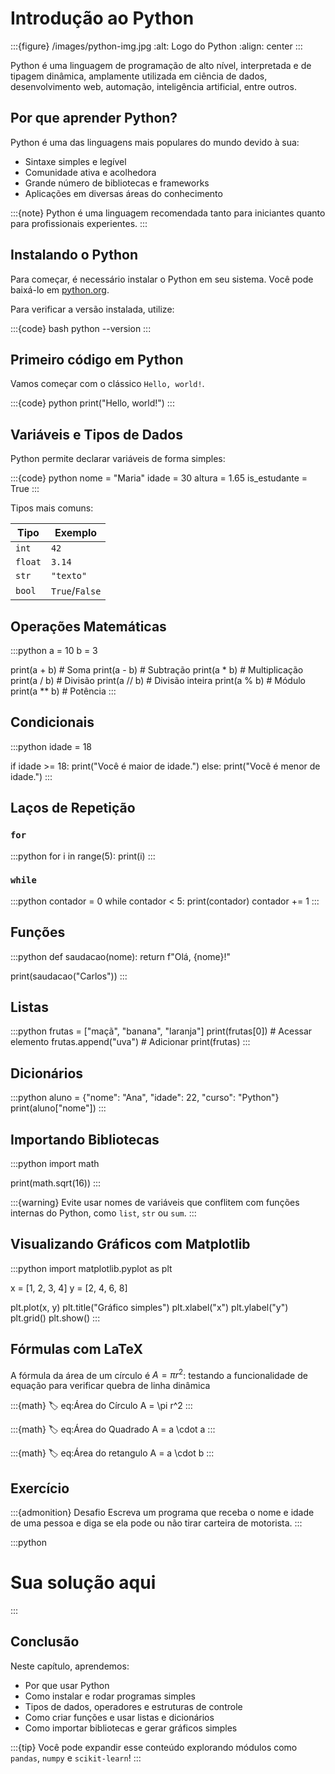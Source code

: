 # Introdução ao Python

:::{figure} /images/python-img.jpg
:alt: Logo do Python
:align: center
:::

Python é uma linguagem de programação de alto nível, interpretada e de tipagem dinâmica, amplamente utilizada em ciência de dados, desenvolvimento web, automação, inteligência artificial, entre outros.

## Por que aprender Python?

Python é uma das linguagens mais populares do mundo devido à sua:

* Sintaxe simples e legível
* Comunidade ativa e acolhedora
* Grande número de bibliotecas e frameworks
* Aplicações em diversas áreas do conhecimento

:::{note}
Python é uma linguagem recomendada tanto para iniciantes quanto para profissionais experientes.
:::

## Instalando o Python

Para começar, é necessário instalar o Python em seu sistema. Você pode baixá-lo em [python.org](https://www.python.org).

Para verificar a versão instalada, utilize:

:::{code} bash
python --version
:::

## Primeiro código em Python

Vamos começar com o clássico `Hello, world!`.

:::{code} python
print("Hello, world!")
:::

## Variáveis e Tipos de Dados

Python permite declarar variáveis de forma simples:

:::{code} python
nome = "Maria"
idade = 30
altura = 1.65
is_estudante = True
:::

Tipos mais comuns:

| Tipo    | Exemplo        |
| ------- | -------------- |
| `int`   | `42`           |
| `float` | `3.14`         |
| `str`   | `"texto"`      |
| `bool`  | `True`/`False` |

## Operações Matemáticas

:::python
a = 10
b = 3

print(a + b)  # Soma
print(a - b)  # Subtração
print(a * b)  # Multiplicação
print(a / b)  # Divisão
print(a // b) # Divisão inteira
print(a % b)  # Módulo
print(a ** b) # Potência
:::

## Condicionais

:::python
idade = 18

if idade >= 18:
    print("Você é maior de idade.")
else:
    print("Você é menor de idade.")
:::

## Laços de Repetição

### `for`

:::python
for i in range(5):
    print(i)
:::

### `while`

:::python
contador = 0
while contador < 5:
    print(contador)
    contador += 1
:::

## Funções

:::python
def saudacao(nome):
    return f"Olá, {nome}!"

print(saudacao("Carlos"))
:::

## Listas

:::python
frutas = ["maçã", "banana", "laranja"]
print(frutas[0])      # Acessar elemento
frutas.append("uva")  # Adicionar
print(frutas)
:::

## Dicionários

:::python
aluno = {"nome": "Ana", "idade": 22, "curso": "Python"}
print(aluno["nome"])
:::

## Importando Bibliotecas

:::python
import math

print(math.sqrt(16))
:::

:::{warning}
Evite usar nomes de variáveis que conflitem com funções internas do Python, como `list`, `str` ou `sum`.
:::

## Visualizando Gráficos com Matplotlib

:::python
import matplotlib.pyplot as plt

x = [1, 2, 3, 4]
y = [2, 4, 6, 8]

plt.plot(x, y)
plt.title("Gráfico simples")
plt.xlabel("x")
plt.ylabel("y")
plt.grid()
plt.show()
:::

## Fórmulas com LaTeX

A fórmula da área de um círculo é $A = \pi r^2$:    testando a funcionalidade de equação para verificar quebra de linha dinâmica

:::{math} :label: eq:Área do Círculo
A = \pi r^2
:::

:::{math} :label: eq:Área do Quadrado
A = a \cdot a
:::

:::{math} :label: eq:Área do retangulo
A = a \cdot b
:::

## Exercício

:::{admonition} Desafio
Escreva um programa que receba o nome e idade de uma pessoa e diga se ela pode ou não tirar carteira de motorista.
:::

:::python
# Sua solução aqui
:::

## Conclusão

Neste capítulo, aprendemos:

* Por que usar Python
* Como instalar e rodar programas simples
* Tipos de dados, operadores e estruturas de controle
* Como criar funções e usar listas e dicionários
* Como importar bibliotecas e gerar gráficos simples

:::{tip}
Você pode expandir esse conteúdo explorando módulos como `pandas`, `numpy` e `scikit-learn`!
:::
